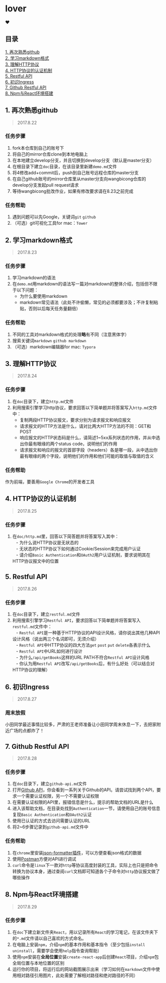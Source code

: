 # lover
:heart:

## 目录

[1. 再次熟悉github](#1-再次熟悉github)      
[2. 学习markdown格式](#2-学习markdown格式)                    
[3. 理解HTTP协议](#3-理解http协议)            
[4. HTTP协议的认证机制](#4-http协议的认证机制)          
[5. Restful API](#5-restful-api)                
[6. 初识Ingress](#6-初识ingress)       
[7. Github Restful API](#7-github-restful-api)          
[8. Npm与React环境搭建](#8-npm与react环境搭建)      

## 1. 再次熟悉github

> 2017.8.22       

### 任务步骤     

1. fork本仓库到自己的账号下
2. 将自己的mirror仓库clone到本地电脑上
3. 在本地建立develop分支，并且切换到develop分支（默认是master分支）
4. 在根目录下建立`doc`目录，在该目录里新建`demo.md`文件
5. 将4修改add+commit后，push到自己账号远程仓库的master分支
6. 在自己github账号的mirror仓库里从master分支向wangbicong仓库的develop分支发起pull request请求
7. 等待wangbicong批改作业，如果有修改要求请在8.23之前完成

### 任务帮助

1. 遇到问题可以先Google，关键词`git` `github`
2. （可选）git可视化工具for mac：`Tower`

## 2. 学习markdown格式

> 2017.8.23       

### 任务步骤

1. 学习markdown的语法
2. 在`demo.md`用markdown的语法写一篇对markdown的整体介绍，包括但不限于以下问题：          
    - 为什么要使用markdown
    - markdown常见语法（此处不许偷懒，常见的必须都要涉及；不许复制粘贴，否则以后每天任务量翻倍）
      
### 任务帮助

1. 不同的工具对markdown格式的处理**略**有不同（注意黑体字）
2. 搜索关键词`markdown` `github markdown`
3. （可选）markdown编辑器for mac: `Typora`

## 3. 理解HTTP协议

> 2017.8.24       

### 任务步骤

1. 在`doc`目录下，建立`http.md`文件
2. 利用搜索引擎学习http协议，要求回答以下简单题并将答案写入`http.md`文件中：                  
    - 复制两段HTTP协议报文，要求分别为请求报文和响应报文
    - 请求报文的HTTP方法是什么，请对比两大HTTP方法的不同：GET和POST
    - 响应报文的HTTP状态码是什么，请简述1~5xx系列状态的作用，并从中选出你最有眼缘的两个status code，说明他们的作用
    - 请求报文和响应的报文的首部字段（headers）各是哪一段，从中选出你最有眼缘的两个字段，说明他们的作用和他们可能的取值与取值的含义

### 任务帮助

作为前端，要善用`Google Chrome`的开发者工具

## 4. HTTP协议的认证机制

> 2017.8.25 

### 任务步骤

1. 在`doc/http.md`里，回答以下简答题并将答案写入其中：                                  
    - 为什么说HTTP协议是无状态的                 
    - 无状态的HTTP协议下如何通过Cookie/Session来完成用户认证                
    - 请介绍`Basic Authentication`和`OAuth2`用户认证机制，要求说明其在HTTP协议报文中的位置               

## 5. Restful API

> 2017.8.26        

### 任务步骤

1. 在`doc`目录下，建立`restful.md`文件
2. 利用搜索引擎学习`Restful API`，要求回答以下简单题并将答案写入`restful.md`文件中：                  
    - `Restful API`是一种基于HTTP协议的API设计风格，请你说出其他几种API设计风格（说出两三个名词即可，无须介绍）          
    - `Restful API`中HTTP协议的四大方法`get` `post` `put` `delete`各表示什么             
    - `Restful API`中URL如何进行设计               
    - 为什么`/api/getBooks`这样的URL PATH不符合`Restful API`设计风格                     
    - 你认为用`Restful API`改写`/api/getBooks`后，有什么好处（可以结合对HTTP协议的理解）         
    
## 6. 初识Ingress

> 2017.8.27        

### 周末放假

小田同学最近事情比较多，严肃的王老师准备让小田同学周末休息一下，去把家附近广场的点都炸了！   

## 7. Github Restful API

> 2017.8.28       

### 任务步骤

1. 在`doc`目录下，建立`github-api.md`文件         
2. 打开[Github API](https://api.github.com/)，你会看到一系列关于Github的API。请尝试找到两个API，要求一个需要认证权限，另一个不需要认证权限
3. 在需要认证权限的API里，报错信息是什么，提示的帮助文档的URL是什么
4. 进入该帮助文档，在目录处找到`Authentication`一节，请使用自己的账号信息复现`Basic Authentication`和`OAuth2`认证
5. 使用已认证的方式去访问需要认证的URL
6. 将2~6步骤记录到`github-api.md`文件中

### 任务帮助

1. 在`chrome`里安装[json-formatter插件](https://chrome.google.com/webstore/detail/bcjindcccaagfpapjjmafapmmgkkhgoa)，可以方便查看json格式的数据         
2. 使用[Postman](https://www.getpostman.com)方便对API进行调试        
3. `curl`命令是`linux`下一款对`http`等协议高度封装的工具，实际上也只是把命令转换为协议本身，通过查阅`curl`文档即可知道各个子命令对`http`协议报文做了哪些操作

## 8. Npm与React环境搭建

> 2017.8.29        

### 任务步骤

1. 在`doc`下建立新文件夹`React`，用以记录所有`React`的学习笔记，在该文件夹下的`*.md`文件请以自己喜欢的方式命名。         
2. 在电脑上安装`npm`，介绍`npm`的基本作用和基本指令（至少包括`install` `uninstall`，需要学会使用`help`指令查询帮助）         
3. 使用`npm`安装在**全局位置**安装`create-react-app`后创建`React`项目，介绍`npm`包全局位置与本地位置的区别            
4. 运行你的项目，将运行后的网站截图展示出来（学习如何在`markdown`文件中使用相对路径引用图片，此处需要了解相对路径和绝对路径的不同）       



